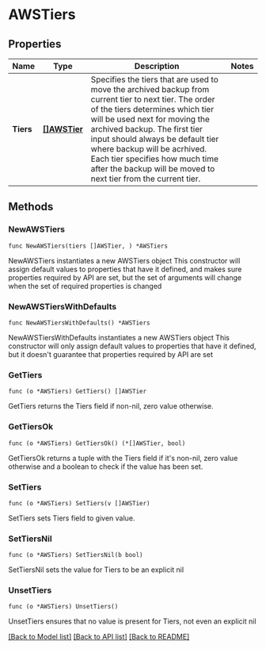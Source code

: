 # AWSTiers

## Properties

Name | Type | Description | Notes
------------ | ------------- | ------------- | -------------
**Tiers** | [**[]AWSTier**](AWSTier.md) | Specifies the tiers that are used to move the archived backup from current tier to next tier. The order of the tiers determines which tier will be used next for moving the archived backup. The first tier input should always be default tier where backup will be acrhived. Each tier specifies how much time after the backup will be moved to next tier from the current tier. | 

## Methods

### NewAWSTiers

`func NewAWSTiers(tiers []AWSTier, ) *AWSTiers`

NewAWSTiers instantiates a new AWSTiers object
This constructor will assign default values to properties that have it defined,
and makes sure properties required by API are set, but the set of arguments
will change when the set of required properties is changed

### NewAWSTiersWithDefaults

`func NewAWSTiersWithDefaults() *AWSTiers`

NewAWSTiersWithDefaults instantiates a new AWSTiers object
This constructor will only assign default values to properties that have it defined,
but it doesn't guarantee that properties required by API are set

### GetTiers

`func (o *AWSTiers) GetTiers() []AWSTier`

GetTiers returns the Tiers field if non-nil, zero value otherwise.

### GetTiersOk

`func (o *AWSTiers) GetTiersOk() (*[]AWSTier, bool)`

GetTiersOk returns a tuple with the Tiers field if it's non-nil, zero value otherwise
and a boolean to check if the value has been set.

### SetTiers

`func (o *AWSTiers) SetTiers(v []AWSTier)`

SetTiers sets Tiers field to given value.


### SetTiersNil

`func (o *AWSTiers) SetTiersNil(b bool)`

 SetTiersNil sets the value for Tiers to be an explicit nil

### UnsetTiers
`func (o *AWSTiers) UnsetTiers()`

UnsetTiers ensures that no value is present for Tiers, not even an explicit nil

[[Back to Model list]](../README.md#documentation-for-models) [[Back to API list]](../README.md#documentation-for-api-endpoints) [[Back to README]](../README.md)


